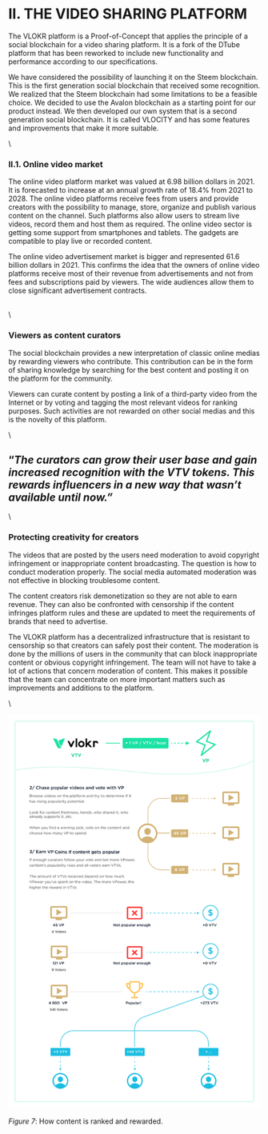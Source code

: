 # II. THE VIDEO SHARING PLATFORM

The VLOKR platform is a Proof-of-Concept that applies the principle of a social blockchain for a video sharing platform. It is a fork of the DTube platform that has been reworked to include new functionality and performance according to our specifications.

We have considered the possibility of launching it on the Steem blockchain. This is the first generation social blockchain that received some recognition. We realized that the Steem blockchain had some limitations to be a feasible choice. We decided to use the Avalon blockchain as a starting point for our product instead. We then developed our own system that is a second generation social blockchain. It is called VLOCITY and has some features and improvements that make it more suitable.

\


### II.1. Online video market <a href="#_toc99732736" id="_toc99732736"></a>

The online video platform market was valued at 6.98 billion dollars in 2021. It is forecasted to increase at an annual growth rate of 18.4% from 2021 to 2028. The online video platforms receive fees from users and provide creators with the possibility to manage, store, organize and publish various content on the channel. Such platforms also allow users to stream live videos, record them and host them as required. The online video sector is getting some support from smartphones and tablets. The gadgets are compatible to play live or recorded content.

The online video advertisement market is bigger and represented 61.6 billion dollars in 2021. This confirms the idea that the owners of online video platforms receive most of their revenue from advertisements and not from fees and subscriptions paid by viewers. The wide audiences allow them to close significant advertisement contracts.

\
\


### **Viewers as content curators**

The social blockchain provides a new interpretation of classic online medias by rewarding viewers who contribute. This contribution can be in the form of sharing knowledge by searching for the best content and posting it on the platform for the community.

Viewers can curate content by posting a link of a third-party video from the Internet or by voting and tagging the most relevant videos for ranking purposes. Such activities are not rewarded on other social medias and this is the novelty of this platform.

\




## “_The curators can grow their user base and gain increased recognition with the VTV tokens. This rewards influencers in a new way that wasn’t available until now.”_

\


### **Protecting creativity for creators**

The videos that are posted by the users need moderation to avoid copyright infringement or inappropriate content broadcasting. The question is how to conduct moderation properly. The social media automated moderation was not effective in blocking troublesome content.

The content creators risk demonetization so they are not able to earn revenue. They can also be confronted with censorship if the content infringes platform rules and these are updated to meet the requirements of brands that need to advertise.

The VLOKR platform has a decentralized infrastructure that is resistant to censorship so that creators can safely post their content. The moderation is done by the millions of users in the community that can block inappropriate content or obvious copyright infringement. The team will not have to take a lot of actions that concern moderation of content. This makes it possible that the team can concentrate on more important matters such as improvements and additions to the platform.

\


![](<.gitbook/assets/Design 12 (1).png>)

_Figure 7_: How content is ranked and rewarded.
